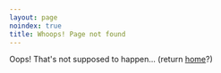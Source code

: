 ```yaml
---
layout: page
noindex: true
title: Whoops! Page not found
---
```


Oops! That's not supposed to happen... (return [home](/)?)
